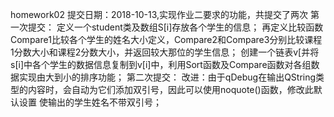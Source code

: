 homework02   提交日期：2018-10-13,实现作业二要求的功能，共提交了两次
第一次提交：
定义一个student类及数组S[i]存放各个学生的信息；
再定义比较函数Compare1比较各个学生的姓名大小定义，Compare2和Compare3分别比较课程1分数大小和课程2分数大小，并返回较大那位的学生信息；
创建一个链表v[并将s[i]中各个学生的数据信息复制到v[i]中，利用Sort函数及Compare函数对各组数据实现由大到小的排序功能；
第二次提交：
改进：由于qDebug在输出QString类型的内容时，会自动为它们添加双引号，因此可以使用noquote()函数，修改此默认设置
使输出的学生姓名不带双引号；
